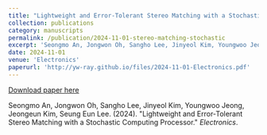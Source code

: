 ```yaml
---
title: "Lightweight and Error‑Tolerant Stereo Matching with a Stochastic Computing Processor"
collection: publications
category: manuscripts
permalink: /publication/2024-11-01-stereo-matching-stochastic
excerpt: 'Seongmo An, Jongwon Oh, Sangho Lee, Jinyeol Kim, Youngwoo Jeong, Jeongeun Kim, Seung Eun Lee. (2024). &quot;Lightweight and Error‑Tolerant Stereo Matching with a Stochastic Computing Processor.&quot; <i>Electronics</i>.'
date: 2024-11-01
venue: 'Electronics'
paperurl: 'http://yw-ray.github.io/files/2024-11-01-Electronics.pdf'
---
```


<a href='http://yw-ray.github.io/files/2024-11-01-Electronics.pdf'>Download paper here</a>

Seongmo An, Jongwon Oh, Sangho Lee, Jinyeol Kim, Youngwoo Jeong, Jeongeun Kim, Seung Eun Lee. (2024). &quot;Lightweight and Error‑Tolerant Stereo Matching with a Stochastic Computing Processor.&quot; <i>Electronics</i>.
